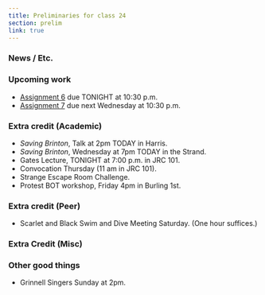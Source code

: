 ```yaml
---
title: Preliminaries for class 24
section: prelim 
link: true
---
```

### News / Etc.

### Upcoming work

* [Assignment 6](../assignments/assignment06) due TONIGHT at 10:30 p.m.
* [Assignment 7](../assignments/assignment07) due next Wednesday at 
  10:30 p.m.

### Extra credit (Academic)

* _Saving Brinton_, Talk at 2pm TODAY in Harris.
* _Saving Brinton_, Wednesday at 7pm TODAY in the Strand.
* Gates Lecture, TONIGHT at 7:00 p.m. in JRC 101.  
* Convocation Thursday (11 am in JRC 101).
* Strange Escape Room Challenge.
* Protest BOT workshop, Friday 4pm in Burling 1st.  

### Extra credit (Peer)

* Scarlet and Black Swim and Dive Meeting Saturday.  (One hour suffices.)

### Extra Credit (Misc)

### Other good things

* Grinnell Singers Sunday at 2pm.
